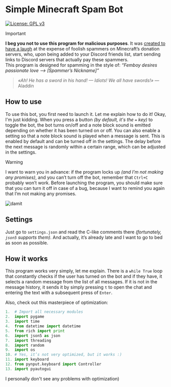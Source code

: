 # Simple Minecraft Spam Bot

[![License: GPL v3](https://img.shields.io/badge/License-GPLv3-blue.svg)](https://www.gnu.org/licenses/gpl-3.0)

> [!IMPORTANT]
> <b>I beg you not to use this program for malicious purposes</b>. It was <ins>created to have a laugh</ins> at the expense of foolish spammers on Minecraft’s donation servers, who, upon being added to your Discord friends list, start sending links to Discord servers that actually pay these spammers.<br>This program is designed for spamming in the style of: <i>“Femboy desires passionate love —> _[Spammer’s Nickname]_”</i>

> <i>«Ah! He has a sword in his hand! — Idiots!
> We all have swords!»</i>
> — Aladdin

[//]: / (## Futures)
[//]: / (- [ ] Graphical interface)
[//]: / (- [ ] GUI overlay)
[//]: / (- [ ] Using the Minecraft API instead of just pasting text into the chat.)
[//]: / (- [ ] Make an icon)
[//]: / (> While nothing from this list has been done yet, I will definitely improve and make progress.)

## How to use
To use this bot, you first need to launch it. Let me explain how to do it! Okay, I'm just kidding. When you press a button <i>(by default, it's the `=` key)</i> to toggle the bot, the bot turns on/off and a note block sound is emitted depending on whether it has been turned on or off. You can also enable a setting so that a note block sound is played when a message is sent. This is enabled by default and can be turned off in the settings. The delay before the next message is randomly within a certain range, which can be adjusted in the settings.
> [!WARNING]
> I want to warn you in advance: if the program locks up <i>(and I’m not making any promises)</i>, and you can’t turn off the bot, remember that `Ctrl+C` probably won’t work. Before launching the program, you should make sure that you can turn it off in case of a bug, because I want to remind you again that I’m not making any promises.

![damit](https://github.com/l2G7-27G/Simple-Minecraft-Spam-Bot/assets/159056065/42b91b35-703d-4e2f-ad26-2ae48d5f8bfe)

## Settings
Just go to `settings.json` and read the C-like comments there <i>(fortunately, `json5` supports them)</i>. And actually, it’s already late and I want to go to bed as soon as possible.

## How it works
This program works very simply, let me explain. There is a `while True` loop that constantly checks if the user has turned on the bot and if they have, it selects a random message from the list of all messages. If it is not in the message history, it sends it by simply pressing `t` to open the chat and entering the text with a subsequent press of `Enter`.

Also, check out this masterpiece of optimization:
```python
1.  # Import all necessary modules
2.  import pygame
3.  import time
4.  from datetime import datetime
5.  from rich import print
6.  import json5 as json
7.  import threading
8.  import random
9.  import os
10. # Yes, it’s not very optimized, but it works :)
11. import keyboard
12. from pynput.keyboard import Controller
13. import pyautogui
```
I personally don't see any problems with optimization)
